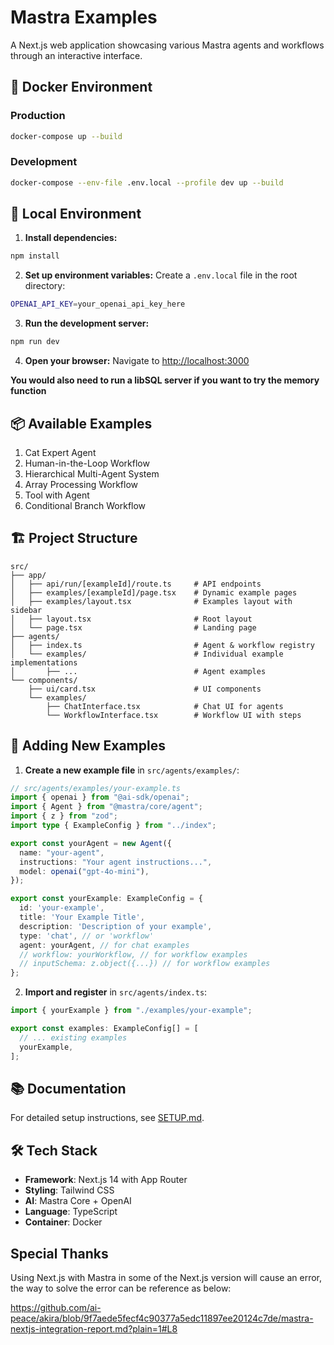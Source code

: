 # Mastra Examples

A Next.js web application showcasing various Mastra agents and workflows through an interactive interface.

## 🐳 Docker Environment

### Production
```bash
docker-compose up --build
```

### Development
```bash
docker-compose --env-file .env.local --profile dev up --build
```

## 🚀 Local Environment

1. **Install dependencies:**
```bash
npm install
```

2. **Set up environment variables:**
Create a `.env.local` file in the root directory:
```bash
OPENAI_API_KEY=your_openai_api_key_here
```

3. **Run the development server:**
```bash
npm run dev
```

4. **Open your browser:**
Navigate to [http://localhost:3000](http://localhost:3000)

**You would also need to run a libSQL server if you want to try the memory function**

## 📦 Available Examples

1. Cat Expert Agent
2. Human-in-the-Loop Workflow  
3. Hierarchical Multi-Agent System
4. Array Processing Workflow
5. Tool with Agent
6. Conditional Branch Workflow

## 🏗️ Project Structure

```
src/
├── app/
│   ├── api/run/[exampleId]/route.ts     # API endpoints
│   ├── examples/[exampleId]/page.tsx    # Dynamic example pages
│   ├── examples/layout.tsx              # Examples layout with sidebar
│   ├── layout.tsx                       # Root layout
│   └── page.tsx                         # Landing page
├── agents/
│   ├── index.ts                         # Agent & workflow registry
│   └── examples/                        # Individual example implementations
│       ├── ...                          # Agent examples
└── components/
    ├── ui/card.tsx                      # UI components
    └── examples/
        ├── ChatInterface.tsx            # Chat UI for agents
        └── WorkflowInterface.tsx        # Workflow UI with steps
```

## 🔧 Adding New Examples

1. **Create a new example file** in `src/agents/examples/`:

```typescript
// src/agents/examples/your-example.ts
import { openai } from "@ai-sdk/openai";
import { Agent } from "@mastra/core/agent";
import { z } from "zod";
import type { ExampleConfig } from "../index";

export const yourAgent = new Agent({
  name: "your-agent",
  instructions: "Your agent instructions...",
  model: openai("gpt-4o-mini"),
});

export const yourExample: ExampleConfig = {
  id: 'your-example',
  title: 'Your Example Title',
  description: 'Description of your example',
  type: 'chat', // or 'workflow'
  agent: yourAgent, // for chat examples
  // workflow: yourWorkflow, // for workflow examples
  // inputSchema: z.object({...}) // for workflow examples
};
```

2. **Import and register** in `src/agents/index.ts`:

```typescript
import { yourExample } from "./examples/your-example";

export const examples: ExampleConfig[] = [
  // ... existing examples
  yourExample,
];
```

## 📚 Documentation

For detailed setup instructions, see [SETUP.md](./SETUP.md).

## 🛠️ Tech Stack

- **Framework**: Next.js 14 with App Router
- **Styling**: Tailwind CSS
- **AI**: Mastra Core + OpenAI
- **Language**: TypeScript
- **Container**: Docker


## Special Thanks

Using Next.js with Mastra in some of the Next.js version will cause an error, the way to solve the error can be reference as below:

https://github.com/ai-peace/akira/blob/9f7aede5fecf4c90377a5edc11897ee20124c7de/mastra-nextjs-integration-report.md?plain=1#L8
